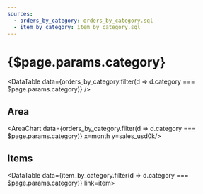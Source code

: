 ```yaml
---
sources:
  - orders_by_category: orders_by_category.sql
  - item_by_category: item_by_category.sql
---
```


# {$page.params.category}

<DataTable data={orders_by_category.filter(d => d.category === $page.params.category)} />

## Area

<AreaChart data={orders_by_category.filter(d => d.category === $page.params.category)} x=month y=sales_usd0k/>


## Items

<DataTable 
  data={item_by_category.filter(d => d.category === $page.params.category)}
  link=item>
    <Column id="item" />
</DataTable>